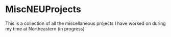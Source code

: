 # MiscNEUProjects
This is a collection of all the miscellaneous projects I have worked on during my time at Northeastern (in progress)
